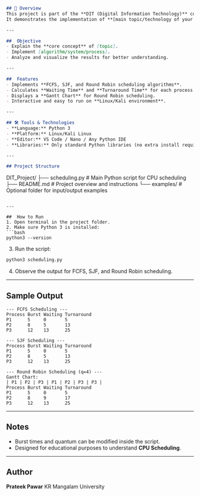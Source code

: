 ```markdown


## 📝 Overview
This project is part of the **DIT (Digital Information Technology)** course.  
It demonstrates the implementation of **[main topic/technology of your project, e.g., CPU Scheduling, Database Management, Web Application]** with practical examples and output visualization.

---

##  Objective
- Explain the **core concept** of [topic].  
- Implement [algorithm/system/process].  
- Analyze and visualize the results for better understanding.

---

##  Features
- Implements **FCFS, SJF, and Round Robin scheduling algorithms**.  
- Calculates **Waiting Time** and **Turnaround Time** for each process.  
- Displays a **Gantt Chart** for Round Robin scheduling.  
- Interactive and easy to run on **Linux/Kali environment**.

---

## 🛠 Tools & Technologies
- **Language:** Python 3  
- **Platform:** Linux/Kali Linux  
- **Editor:** VS Code / Nano / Any Python IDE  
- **Libraries:** Only standard Python libraries (no extra install required)

---

## Project Structure
```

DIT_Project/
├── scheduling.py        # Main Python script for CPU scheduling
├── README.md            # Project overview and instructions
└── examples/            # Optional folder for input/output examples

````

---

##  How to Run
1. Open terminal in the project folder.  
2. Make sure Python 3 is installed:  
```bash
python3 --version
````

3. Run the script:

```bash
python3 scheduling.py
```

4. Observe the output for FCFS, SJF, and Round Robin scheduling.

---

## Sample Output

```
--- FCFS Scheduling ---
Process Burst Waiting Turnaround
P1      5     0       5
P2      8     5       13
P3      12    13      25

--- SJF Scheduling ---
Process Burst Waiting Turnaround
P1      5     0       5
P2      8     5       13
P3      12    13      25

--- Round Robin Scheduling (q=4) ---
Gantt Chart:
| P1 | P2 | P3 | P1 | P2 | P3 | P3 |
Process Burst Waiting Turnaround
P1      5     0       5
P2      8     9       17
P3      12    13      25
```

---

##  Notes

* Burst times and quantum can be modified inside the script.
* Designed for educational purposes to understand **CPU Scheduling**.

---

##  Author

**Prateek Pawar**
KR Mangalam University

